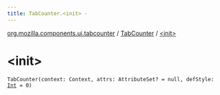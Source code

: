 ```yaml
---
title: TabCounter.<init> - 
---
```


[org.mozilla.components.ui.tabcounter](../index.html) / [TabCounter](index.html) / [&lt;init&gt;](./-init-.html)

# &lt;init&gt;

`TabCounter(context: Context, attrs: AttributeSet? = null, defStyle: `[`Int`](https://kotlinlang.org/api/latest/jvm/stdlib/kotlin/-int/index.html)` = 0)`